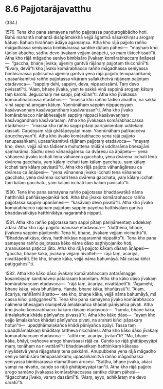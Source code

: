 # 8.6 Pajjotarājavatthu

(334.)

1579\. Tena kho pana samayena rañño pajjotassa paṇḍurogābādho hoti. Bahū mahantā mahantā disāpāmokkhā vejjā āgantvā nāsakkhiṃsu arogaṃ kātuṃ. Bahuṃ hiraññaṃ ādāya agamaṃsu. Atha kho rājā pajjoto rañño māgadhassa seniyassa bimbisārassa santike dūtaṃ pāhesi—  “mayhaṃ kho tādiso ābādho, sādhu devo jīvakaṃ vejjaṃ āṇāpetu, so maṃ tikicchissatī”ti. Atha kho rājā māgadho seniyo bimbisāro jīvakaṃ komārabhaccaṃ āṇāpesi—  “gaccha, bhaṇe jīvaka; ujjeniṃ gantvā rājānaṃ pajjotaṃ tikicchāhī”ti. “Evaṃ, devā”ti kho jīvako komārabhacco rañño māgadhassa seniyassa bimbisārassa paṭissutvā ujjeniṃ gantvā yena rājā pajjoto tenupasaṅkami; upasaṅkamitvā rañño pajjotassa vikāraṃ sallakkhetvā rājānaṃ pajjotaṃ etadavoca—  “sappiṃ dehi, sappiṃ, deva, nippacissāmi. Taṃ devo pivissatī”ti. “Alaṃ, bhaṇe jīvaka, yaṃ te sakkā vinā sappinā arogaṃ kātuṃ taṃ karohi. Jegucchaṃ me sappi, paṭikūlan”ti. Atha kho jīvakassa komārabhaccassa etadahosi—  “imassa kho rañño tādiso ābādho, na sakkā vinā sappinā arogaṃ kātuṃ. Yannūnāhaṃ sappiṃ nippaceyyaṃ kasāvavaṇṇaṃ kasāvagandhaṃ kasāvarasan”ti. Atha kho jīvako komārabhacco nānābhesajjehi sappiṃ nippaci kasāvavaṇṇaṃ kasāvagandhaṃ kasāvarasaṃ. Atha kho jīvakassa komārabhaccassa etadahosi—  “imassa kho rañño sappi pītaṃ pariṇāmentaṃ uddekaṃ dassati. Caṇḍoyaṃ rājā ghātāpeyyāpi maṃ. Yannūnāhaṃ paṭikacceva āpuccheyyan”ti. Atha kho jīvako komārabhacco yena rājā pajjoto tenupasaṅkami, upasaṅkamitvā rājānaṃ pajjotaṃ etadavoca—  “mayaṃ kho, deva, vejjā nāma tādisena muhuttena mūlāni uddharāma bhesajjāni saṃharāma. Sādhu devo vāhanāgāresu ca dvāresu ca āṇāpetu—  yena vāhanena jīvako icchati tena vāhanena gacchatu, yena dvārena icchati tena dvārena gacchatu, yaṃ kālaṃ icchati taṃ kālaṃ gacchatu, yaṃ kālaṃ icchati taṃ kālaṃ pavisatū”ti. Atha kho rājā pajjoto vāhanāgāresu ca dvāresu ca āṇāpesi—  “yena vāhanena jīvako icchati tena vāhanena gacchatu, yena dvārena icchati tena dvārena gacchatu, yaṃ kālaṃ icchati taṃ kālaṃ gacchatu, yaṃ kālaṃ icchati taṃ kālaṃ pavisatū”ti.

1580\. Tena kho pana samayena rañño pajjotassa bhaddavatikā nāma hatthinikā paññāsayojanikā hoti. Atha kho jīvako komārabhacco rañño pajjotassa sappiṃ upanāmesi—  “kasāvaṃ devo pivatū”ti. Atha kho jīvako komārabhacco rājānaṃ pajjotaṃ sappiṃ pāyetvā hatthisālaṃ gantvā bhaddavatikāya hatthinikāya nagaramhā nippati.

1581\. Atha kho rañño pajjotassa taṃ sappi pītaṃ pariṇāmentaṃ uddekaṃ adāsi. Atha kho rājā pajjoto manusse etadavoca—  “duṭṭhena, bhaṇe, jīvakena sappiṃ pāyitomhi. Tena hi, bhaṇe, jīvakaṃ vejjaṃ vicinathā”ti. “Bhaddavatikāya, deva, hatthinikāya nagaramhā nippatito”ti. Tena kho pana samayena rañño pajjotassa kāko nāma dāso saṭṭhiyojaniko hoti, amanussena paṭicca jāto. Atha kho rājā pajjoto kākaṃ dāsaṃ āṇāpesi—  “gaccha, bhaṇe kāka, jīvakaṃ vejjaṃ nivattehi—  rājā taṃ, ācariya, nivattāpetīti. Ete kho, bhaṇe kāka, vejjā nāma bahumāyā. Mā cassa kiñci paṭiggahesī”ti.

1582\. Atha kho kāko dāso jīvakaṃ komārabhaccaṃ antarāmagge kosambiyaṃ sambhāvesi pātarāsaṃ karontaṃ. Atha kho kāko dāso jīvakaṃ komārabhaccaṃ etadavoca—  “rājā taṃ, ācariya, nivattāpetī”ti. “Āgamehi, bhaṇe kāka, yāva bhuñjāma. Handa, bhaṇe kāka, bhuñjassū”ti. “Alaṃ, ācariya, raññāmhi āṇatto—  ete kho, bhaṇe kāka, vejjā nāma bahumāyā, mā cassa kiñci paṭiggahesī”ti. Tena kho pana samayena jīvako komārabhacco nakhena bhesajjaṃ olumpetvā āmalakañca khādati pānīyañca pivati. Atha kho jīvako komārabhacco kākaṃ dāsaṃ etadavoca—  “handa, bhaṇe kāka, āmalakañca khāda pānīyañca pivassū”ti. Atha kho kāko dāso—  “ayaṃ kho vejjo āmalakañca khādati pānīyañca pivati, na arahati kiñci pāpakaṃ hotun”ti—  upaḍḍhāmalakañca khādi pānīyañca apāyi. Tassa taṃ upaḍḍhāmalakaṃ khāditaṃ tattheva nicchāresi. Atha kho kāko dāso jīvakaṃ komārabhaccaṃ etadavoca—  “atthi me, ācariya, jīvitan”ti? “Mā, bhaṇe kāka, bhāyi, tvañceva arogo bhavissasi rājā ca. Caṇḍo so rājā ghātāpeyyāpi maṃ, tenāhaṃ na nivattāmī”ti bhaddavatikaṃ hatthinikaṃ kākassa niyyādetvā yena rājagahaṃ tena pakkāmi. Anupubbena yena rājā māgadho seniyo bimbisāro tenupasaṅkami; upasaṅkamitvā rañño māgadhassa seniyassa bimbisārassa etamatthaṃ ārocesi. “Suṭṭhu, bhaṇe jīvaka, akāsi yampi na nivatto, caṇḍo so rājā ghātāpeyyāpi tan”ti. Atha kho rājā pajjoto arogo samāno jīvakassa komārabhaccassa santike dūtaṃ pāhesi—  “āgacchatu jīvako, varaṃ dassāmī”ti. “Alaṃ, ayyo, adhikāraṃ me devo saratū”ti.
